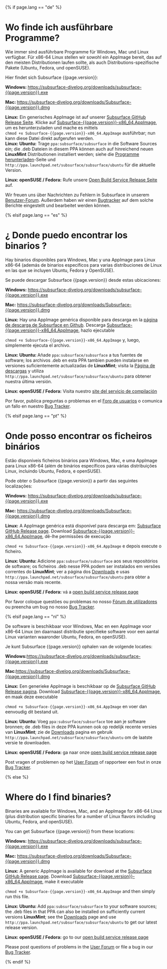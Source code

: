 {% if page.lang == "de" %}

<h1>Wo finde ich ausführbare Programme?</h1>
<p>Wie immer sind ausführbare Programme für Windows, Mac und Linux verfügbar. Für x86-64 Linux stellen wir sowohl ein AppImage bereit, das auf den meisten Distributionen laufen sollte, als auch Distributions-spezifische Pakete (Ubuntu, Fedora, und openSUSE).</p>
<p>Hier findet sich Subsurface {{page.version}}:</p>
<p><strong>Windows: </strong><a href="https://subsurface-divelog.org/downloads/subsurface-{{page.version}}.exe">https://subsurface-divelog.org/downloads/subsurface-{{page.version}}.exe</a></p>
<p><strong>Mac: </strong><a href="https://subsurface-divelog.org/downloads/Subsurface-{{page.version}}.dmg">https://subsurface-divelog.org/downloads/Subsurface-{{page.version}}.dmg</a></p>
<p><strong>Linux:</strong> Ein generisches AppImage ist auf unserer <a href="https://github.com/Subsurface/subsurface/releases/tag/v{{page.version}}">Subsurface GitHub Release Seite</a>. Klicke auf <a href="https://subsurface-divelog.org/downloads/Subsurface-{{page.version}}-x86_64.AppImage">Subsurface-{{page.version}}-x86_64.AppImage</a>, um es herunterzuladen und mache es mittels<br><code>chmod +x Subsurface-{{page.version}}-x86_64.AppImage</code> ausführbar; nun kann diese Datei direkt aufgerufen werden.<br><strong>Linux: Ubuntu:</strong> Trage <code>ppa:subsurface/subsurface</code> in die Software Sources ein; die .deb Dateien in diesem PPA können auch auf hinreichend neuen <strong>LinuxMint</strong> Distributionen installiert werden; siehe die <a href="https://subsurface-divelog.org/download/">Programme herunterladen</a>-Seite und <code>http://ppa.launchpad.net/subsurface/subsurface/ubuntu</code> für die aktuelle Version.</p>
<p><strong>Linux: openSUSE / Fedora:</strong> Rufe unsere <a href="http://software.opensuse.org/download.html?project=home:Subsurface-Divelog&amp;package=subsurface">Open Build Service Release Seite</a> auf.</p>
<p>Wir freuen uns über Nachrichten zu Fehlern in Subsurface in unserem <a href="https://subsurface-divelog.org/user-forum/">Benutzer-Forum</a>. Außerdem haben wir einen <a href="https://github.com/Subsurface/subsurface/issues">Bugtracker</a> auf dem solche Berichte eingestellt und bearbeitet werden können.</p>

{% elsif page.lang == "es" %}
<h1>¿ Donde puedo encontrar los binarios ?</h1>
<p>Hay binarios disponibles para Windows, Mac y una AppImage para Linux x86-64 (además de binarios específicos para varias distribuciones de Linux en las que se incluyen Ubuntu,  Fedora y OpenSUSE).</p>
<p>Se puede descargar Subsurface {{page.version}} desde estas ubicaciones:</p>
<p><strong>Windows:</strong> <a href="https://subsurface-divelog.org/downloads/subsurface-{{page.version}}.exe">https://subsurface-divelog.org/downloads/subsurface-{{page.version}}.exe</a></p>
<p><strong>Mac:</strong> <a href="https://subsurface-divelog.org/downloads/Subsurface-{{page.version}}.dmg">https://subsurface-divelog.org/downloads/Subsurface-{{page.version}}.dmg</a></p>
<p><strong>Linux:</strong> Hay una AppImage genérica disponible para descarga en la <a href="https://github.com/Subsurface/subsurface/releases/tag/v{{page.version}}">página de descarga de Subsurface en Github</a>. Descarga <a href="https://subsurface-divelog.org/downloads/Subsurface-{{page.version}}-x86_64.AppImage">Subsurface-{{page.version}}-x86_64.AppImage</a>, hazlo ejecutable</p>
<p><code>chmod +x Subsurface-{{page.version}}-x86_64.AppImage</code> y, luego, simplemente ejecuta el archivo.</p>
<p><strong>Linux: Ubuntu: </strong>Añade <code>ppa:subsurface/subsurface</code> a tus fuentes de software; los archivos .deb en esta PPA tambien pueden instalarse en versiones suficientemente actualizadas de <strong>LinuxMint</strong>; visita la <a href="https://subsurface-divelog.org/download/">Página de descargas</a> y utiliza <code>http://ppa.launchpad.net/subsurface/subsurface/ubuntu</code> para obtener nuestra última versión.</p>
<p><strong>Linux: openSUSE / Fedora:</strong> Visita nuestro <a href="http://software.opensuse.org/download.html?project=home:Subsurface-Divelog&package=subsurface"> site del servicio de compilación</a></p>
<p>Por favor, publica preguntas o problemas en el <a href="https://subsurface-divelog.org/user-forum/">Foro de usuarios</a> o comunica un fallo en nuestro <a href="https://github.com/Subsurface/subsurface/issues">Bug Tracker</a>.</p>
{% elsif page.lang == "pt" %}

<h1>Onde posso encontrar os ficheiros binários</h1>
<p>Estão disponíveis ficheiros binários para Windows, Mac, e uma AppImage para Linux x86-64 (além de binários específicos para várias distribuições Linux, incluindo Ubuntu, Fedora, e openSUSE).</p>
<p>Pode obter o Subsurface {{page.version}} a partir das seguintes localizações:</p>
<p><strong>Windows:</strong> <a href="https://subsurface-divelog.org/downloads/subsurface-{{page.version}}.exe">https://subsurface-divelog.org/downloads/subsurface-{{page.version}}.exe</a></p>
<p><strong>Mac:</strong> <a href="https://subsurface-divelog.org/downloads/Subsurface-{{page.version}}.dmg">https://subsurface-divelog.org/downloads/Subsurface-{{page.version}}.dmg</a></p>
<p><strong>Linux:</strong> A AppImage genérica está disponível para descarga em: <a href="https://github.com/Subsurface/subsurface/releases/tag/v{{page.version}}">Subsurface GitHub Release page</a>. Download <a href="https://subsurface-divelog.org/downloads/Subsurface-{{page.version}}-x86_64.AppImage">Subsurface-{{page.version}}-x86_64.AppImage</a>, dê-lhe permissões de execução</p>
<p><code>chmod +x Subsurface-{{page.version}}-x86_64.AppImage</code> e depois execute o ficheiro.</p>
<p><strong>Linux: Ubuntu: </strong>Adicione <code>ppa:subsurface/subsurface</code> aos seus repositórios de software; os ficheiros .deb nesse PPA podem ser instalados em versões correntes do <strong>LinuxMint</strong>; ver a página dos <a href="https://subsurface-divelog.org/download/">Downloads</a> e usas <code>http://ppa.launchpad.net/subsurface/subsurface/ubuntu</code> para obter a nossa versão mais recente.</p>
<p><strong>Linux: openSUSE / Fedora:</strong> vá a <a href="http://software.opensuse.org/download.html?project=home:Subsurface-Divelog&package=subsurface">open build service release page</a></p>
<p>Por favor coloque questões ou problemas no nosso <a href="https://subsurface-divelog.org/user-forum/">Fórum de utilizadores</a> ou preencha um bug no nosso <a href="https://github.com/Subsurface/subsurface/issues">Bug Tracker</a>.</p>

{% elsif page.lang == "nl" %}

<p>De software is beschikbaar voor Windows, Mac en een AppImage voor x86-64 Linux (en daarnaast distributie specifieke software voor een aantal Linux varianten waaronder Ubuntu, Fedora, en openSUSE).</p>
<p>Je kunt Subsurface {{page.version}} ophalen van de volgende locaties:</p>
<p><strong>Windows:</strong><a href="https://subsurface-divelog.org/downloads/subsurface-{{page.version}}.exe">https://subsurface-divelog.org/downloads/subsurface-{{page.version}}.exe</a></p>
<p><strong>Mac:</strong><a href="https://subsurface-divelog.org/downloads/Subsurface-{{page.version}}.dmg">https://subsurface-divelog.org/downloads/Subsurface-{{page.version}}.dmg</a></p>
<p><strong>Linux:</strong> Een generieke AppImage is beschikbaar op de <a href="https://github.com/Subsurface/subsurface/releases/tag/v{{page.version}}">Subsurface GitHub Release pagina</a>. Download <a href="https://subsurface-divelog.org/downloads/Subsurface-{{page.version}}-x86_64.AppImage">Subsurface-{{page.version}}-x86_64.AppImage</a>, en maak deze executable</p>
<p><code>chmod +x Subsurface-{{page.version}}-x86_64.AppImage</code> en voer dan eenvoudig dit bestand uit.</p>
<p><strong>Linux: Ubuntu: </strong>Voeg <code>ppa:subsurface/subsurface</code> toe aan je software bronnen; de .deb files in deze PPA kunnen ook op redelijk recente versies van <strong>LinuxMint</strong>; zie de <a href="https://subsurface-divelog.org/nl/downloads/">Downloads</a> pagina en gebruik <code>http://ppa.launchpad.net/subsurface/subsurface/ubuntu</code> om de laatste versie te downloaden.</p>
<p><strong>Linux: openSUSE / Fedora:</strong> ga naar onze <a href="http://software.opensuse.org/download.html?project=home:Subsurface-Divelog&amp;package=subsurface">open build service release page</a></p>
<p>Post vragen of problemen op het <a href="https://subsurface-divelog.org/nl/user-forum-nl/">User Forum</a> of rapporteer een fout in onze <a href="https://github.com/Subsurface/subsurface/issues">Bug Tracker</a>.</p>

{% else %}

<h1>Where do I find binaries?</h1>
<p>Binaries are available for Windows, Mac, and an AppImage for x86-64 Linux (plus distribution specific binaries for a number of Linux flavors including Ubuntu, Fedora, and openSUSE).</p>
<p>You can get Subsurface {{page.version}} from these locations:</p>
<p><strong>Windows:</strong> <a href="https://subsurface-divelog.org/downloads/subsurface-{{page.version}}.exe">https://subsurface-divelog.org/downloads/subsurface-{{page.version}}.exe</a></p>
<p><strong>Mac:</strong> <a href="https://subsurface-divelog.org/downloads/Subsurface-{{page.version}}.dmg">https://subsurface-divelog.org/downloads/Subsurface-{{page.version}}.dmg</a></p>
<p><strong>Linux:</strong> A generic AppImage is available for download at the <a href="https://github.com/Subsurface/subsurface/releases/tag/v{{page.version}}">Subsurface GitHub Release page</a>. Download <a href="https://subsurface-divelog.org/downloads/Subsurface-{{page.version}}-x86_64.AppImage">Subsurface-{{page.version}}-x86_64.AppImage</a>, make it executable</p>
<p><code>chmod +x Subsurface-{{page.version}}-x86_64.AppImage</code> and then simply run this file.</p>
<p><strong>Linux: Ubuntu: </strong>Add <code>ppa:subsurface/subsurface</code> to your software sources; the .deb files in that PPA can also be installed on sufficiently current versions <strong>LinuxMint</strong>; see the <a href="https://subsurface-divelog.org/download/">Downloads</a> page and use <code>http://ppa.launchpad.net/subsurface/subsurface/ubuntu</code> to get our latest release version.</p>
<p><strong>Linux: openSUSE / Fedora:</strong> go to our <a href="http://software.opensuse.org/download.html?project=home:Subsurface-Divelog&package=subsurface">open build service release page</a></p>
<p>Please post questions of problems in the <a href="https://subsurface-divelog.org/user-forum/">User Forum</a> or file a bug in our <a href="https://github.com/Subsurface/subsurface/issues">Bug Tracker</a>.</p>
{% endif %}
